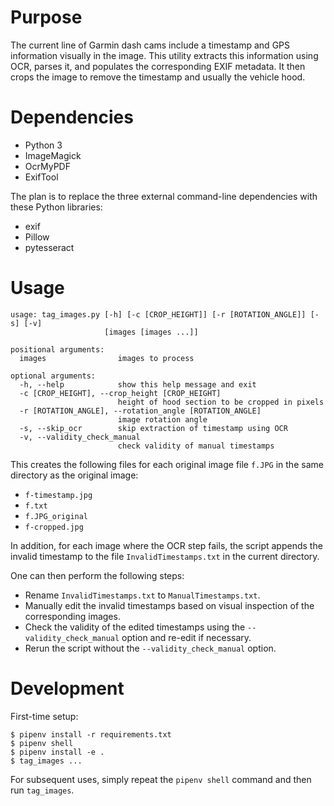 # Purpose

The current line of Garmin dash cams include a timestamp and GPS information visually in the image.
This utility extracts this information using OCR, parses it, and populates the corresponding EXIF metadata.
It then crops the image to remove the timestamp and usually the vehicle hood.

# Dependencies

- Python 3
- ImageMagick
- OcrMyPDF
- ExifTool

The plan is to replace the three external command-line dependencies with these Python libraries:

- exif
- Pillow
- pytesseract

# Usage

```
usage: tag_images.py [-h] [-c [CROP_HEIGHT]] [-r [ROTATION_ANGLE]] [-s] [-v]
                     [images [images ...]]

positional arguments:
  images                images to process

optional arguments:
  -h, --help            show this help message and exit
  -c [CROP_HEIGHT], --crop_height [CROP_HEIGHT]
                        height of hood section to be cropped in pixels
  -r [ROTATION_ANGLE], --rotation_angle [ROTATION_ANGLE]
                        image rotation angle
  -s, --skip_ocr        skip extraction of timestamp using OCR
  -v, --validity_check_manual
                        check validity of manual timestamps
```

This creates the following files for each original image file `f.JPG` in the same directory as the original image:

- `f-timestamp.jpg`
- `f.txt`
- `f.JPG_original`
- `f-cropped.jpg`

In addition, for each image where the OCR step fails, the script appends the invalid timestamp to
the file `InvalidTimestamps.txt` in the current directory.

One can then perform the following steps:

- Rename `InvalidTimestamps.txt` to `ManualTimestamps.txt`. 
- Manually edit the invalid timestamps based on visual inspection of the corresponding images.
- Check the validity of the edited timestamps using the `--validity_check_manual` option and re-edit if necessary.
- Rerun the script without the `--validity_check_manual` option.

# Development

First-time setup:

```
$ pipenv install -r requirements.txt
$ pipenv shell
$ pipenv install -e .
$ tag_images ...
```

For subsequent uses, simply repeat the `pipenv shell` command and then
run `tag_images`.
